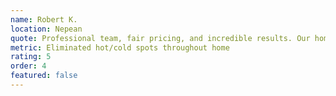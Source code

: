 ```yaml
---
name: Robert K.
location: Nepean
quote: Professional team, fair pricing, and incredible results. Our home stays comfortable year-round now.
metric: Eliminated hot/cold spots throughout home
rating: 5
order: 4
featured: false
---
```

